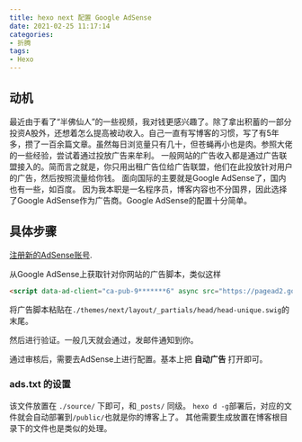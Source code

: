 ```yaml
---
title: hexo next 配置 Google AdSense
date: 2021-02-25 11:17:14
categories:
- 折腾
tags:
- Hexo
---
```


## 动机

最近由于看了“半佛仙人”的一些视频，我对钱更感兴趣了。除了拿出积蓄的一部分投资A股外，还想着怎么提高被动收入。自己一直有写博客的习惯，写了有5年多，攒了一百余篇文章。虽然每日浏览量只有几十，但苍蝇再小也是肉。参照大佬的一些经验，尝试着通过投放广告来牟利。
一般网站的广告收入都是通过广告联盟接入的。简而言之就是，你只用出租广告位给广告联盟，他们在此投放针对用户的广告，然后按照流量给你钱。
面向国际的主要就是Google AdSense了，国内也有一些，如百度。
因为我本职是一名程序员，博客内容也不分国界，因此选择了Google AdSense作为广告商。Google AdSense的配置十分简单。

## 具体步骤

[注册新的AdSense账号](https://www.google.com/adsense/).

从Google AdSense上获取针对你网站的广告脚本，类似这样

```html
<script data-ad-client="ca-pub-9*******6" async src="https://pagead2.googlesyndication.com/pagead/js/adsbygoogle.js"></script>
```

将广告脚本粘贴在`./themes/next/layout/_partials/head/head-unique.swig`的末尾。

然后进行验证。一般几天就会通过，发邮件通知到你。

通过审核后，需要去AdSense上进行配置。基本上把 **自动广告** 打开即可。

### ads.txt 的设置

该文件放置在 `./source/` 下即可，和`_posts/` 同级。
`hexo d -g`部署后，对应的文件就会自动部署到`/public/`也就是你的博客上了。
其他需要生成放置在博客根目录下的文件也是类似的处理。
